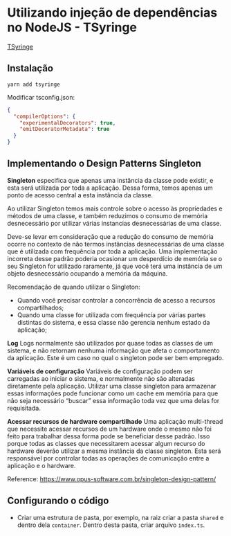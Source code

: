# Utilizando injeção de dependências no NodeJS - TSyringe


[TSyringe](https://github.com/microsoft/tsyringe)

## Instalação

```shell
yarn add tsyringe
```

Modificar tsconfig.json:
```json
{
  "compilerOptions": {
    "experimentalDecorators": true,
    "emitDecoratorMetadata": true
  }
}
```

## Implementando o Design Patterns Singleton

**Singleton** especifica que apenas uma instância da classe pode existir, e esta será utilizada por toda a aplicação. Dessa forma, temos apenas um ponto de acesso central a esta instância da classe.

Ao utilizar Singleton temos mais controle sobre o acesso às propriedades e métodos de uma classe, e também reduzimos o consumo de memória desnecessário por utilizar várias instancias desnecessárias de uma classe.

Deve-se levar em consideração que a redução do consumo de memória ocorre no contexto de não termos instâncias desnecessárias de uma classe que é utilizada com frequência por toda a aplicação. Uma implementação incorreta desse padrão poderia ocasionar um desperdício de memória se o seu Singleton for utilizado raramente, já que você terá uma instância de um objeto desnecessário ocupando a memória da máquina.

Recomendação de quando utilizar o Singleton:

- Quando você precisar controlar a concorrência de acesso a recursos compartilhados;
- Quando uma classe for utilizada com frequência por várias partes distintas do sistema, e essa classe não gerencia nenhum estado da aplicação;

**Log**
Logs normalmente são utilizados por quase todas as classes de um sistema, e não retornam nenhuma informação que afeta o comportamento da aplicação. Este é um caso no qual o singleton pode ser bem empregado.

**Variáveis de configuração**
Variáveis de configuração podem ser carregadas ao iniciar o sistema, e normalmente não são alteradas diretamente pela aplicação. Utilizar uma classe singleton para armazenar essas informações pode funcionar como um cache em memória para que não seja necessário “buscar” essa informação toda vez que uma delas for requisitada.

**Acessar recursos de hardware compartilhado**
Uma aplicação multi-thread que necessite acessar recursos de um hardware onde o mesmo não foi feito para trabalhar dessa forma pode se beneficiar desse padrão. Isso porque todas as classes que necessitarem acessar algum recurso do hardware deverão utilizar a mesma instância da classe singleton. Esta será responsável por controlar todas as operações de comunicação entre a aplicação e o hardware.

Reference: https://www.opus-software.com.br/singleton-design-pattern/

## Configurando o código
- Criar uma estrutura de pasta, por exemplo, na raiz criar a pasta `shared` e dentro dela `container`. Dentro desta pasta, criar arquivo `index.ts`. 